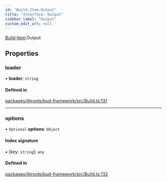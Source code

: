 ```yaml
---
id: "Build.Item.Output"
title: "Interface: Output"
sidebar_label: "Output"
custom_edit_url: null
---
```


[Build](../modules/Build.md).[Item](../modules/Build.Item.md).Output

## Properties

### loader

• **loader**: `string`

#### Defined in

[packages/@roots/bud-framework/src/Build.ts:131](https://github.com/roots/bud/blob/1a11bae56/packages/@roots/bud-framework/src/Build.ts#L131)

___

### options

• `Optional` **options**: `Object`

#### Index signature

▪ [key: `string`]: `any`

#### Defined in

[packages/@roots/bud-framework/src/Build.ts:132](https://github.com/roots/bud/blob/1a11bae56/packages/@roots/bud-framework/src/Build.ts#L132)
